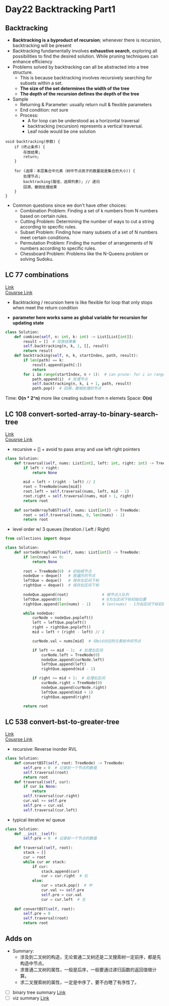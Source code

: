 # Day22 Backtracking Part1

## Backtracking 
- **Backtracking is a byproduct of recursion**; whenever there is recursion, backtracking will be present
- Backtracking fundamentally involves **exhaustive search**, exploring all possibilities to find the desired solution. While pruning techniques can enhance efficiency
- Problems solved by backtracking can all be abstracted into a tree structure.
    - This is because backtracking involves recursively searching for subsets within a set.
    - **The size of the set determines the width of the tree**
    - **The depth of the recursion defines the depth of the tree**
- Sample
    - Returning & Parameter: usually return null & flexible parameters
    - End condition: not sure
    - Process:
        - A for loop can be understood as a horizontal traversal
        - backtracking (recursion) represents a vertical traversal.
        - Leaf node would be one solution
```pyrhon
void backtracking(参数) {
    if (终止条件) {
        存放结果;
        return;
    }

    for (选择：本层集合中元素（树中节点孩子的数量就是集合的大小）) {
        处理节点;
        backtracking(路径，选择列表); // 递归
        回溯，撤销处理结果
    }
}
```
- Common questions since we don't have other choices:
    - Combination Problem: Finding a set of k numbers from N numbers based on certain rules.
    - Cutting Problem: Determining the number of ways to cut a string according to specific rules.
    - Subset Problem: Finding how many subsets of a set of N numbers meet certain conditions.
    - Permutation Problem: Finding the number of arrangements of N numbers according to specific rules.
    - Chessboard Problem: Problems like the N-Queens problem or solving Sudoku.

## LC 77 combinations
[Link](https://leetcode.com/problems/combinations/description/)   
[Cousrse Link](https://programmercarl.com/0077.%E7%BB%84%E5%90%88.html)    

- Backtracking / recursion here is like flexible for loop that only stops when meet the return condition

- **parameter here works same as global variable for recursion for updating state**
```python
class Solution:
    def combine(self, n: int, k: int) -> List[List[int]]:
        result = []  # 存放结果集
        self.backtracking(n, k, 1, [], result)
        return result
    def backtracking(self, n, k, startIndex, path, result):
        if len(path) == k:
            result.append(path[:])
            return
        for i in range(startIndex, n + 1):  # can prune: for i in range(startIndex, n - (k - len(path)) + 2):
            path.append(i)  # 处理节点
            self.backtracking(n, k, i + 1, path, result)
            path.pop()  # 回溯，撤销处理的节点
```
Time: **O(n * 2^n)** more like creating subset from n elemets
Space: **O(n)** 

##  LC 108 convert-sorted-array-to-binary-search-tree
[Link](https://leetcode.com/problems/convert-sorted-array-to-binary-search-tree/description/)   
[Cousrse Link](https://programmercarl.com/0108.%E5%B0%86%E6%9C%89%E5%BA%8F%E6%95%B0%E7%BB%84%E8%BD%AC%E6%8D%A2%E4%B8%BA%E4%BA%8C%E5%8F%89%E6%90%9C%E7%B4%A2%E6%A0%91.html#%E6%80%9D%E8%B7%AF)
  
- recursive + [] + avoid to pass array and use left right pointers
```python
class Solution:
    def traversal(self, nums: List[int], left: int, right: int) -> TreeNode:
        if left > right:
            return None
        
        mid = left + (right - left) // 2
        root = TreeNode(nums[mid])
        root.left = self.traversal(nums, left, mid - 1)
        root.right = self.traversal(nums, mid + 1, right)
        return root
    
    def sortedArrayToBST(self, nums: List[int]) -> TreeNode:
        root = self.traversal(nums, 0, len(nums) - 1)
        return root
```

- level order w/ 3 queues (iteration / Left / Right)
```python
from collections import deque

class Solution:
    def sortedArrayToBST(self, nums: List[int]) -> TreeNode:
        if len(nums) == 0:
            return None
        
        root = TreeNode(0)  # 初始根节点
        nodeQue = deque()   # 放遍历的节点
        leftQue = deque()   # 保存左区间下标
        rightQue = deque()  # 保存右区间下标
        
        nodeQue.append(root)               # 根节点入队列
        leftQue.append(0)                  # 0为左区间下标初始位置
        rightQue.append(len(nums) - 1)     # len(nums) - 1为右区间下标初始位置

        while nodeQue:
            curNode = nodeQue.popleft()
            left = leftQue.popleft()
            right = rightQue.popleft()
            mid = left + (right - left) // 2

            curNode.val = nums[mid]  # 将mid对应的元素给中间节点

            if left <= mid - 1:  # 处理左区间
                curNode.left = TreeNode(0)
                nodeQue.append(curNode.left)
                leftQue.append(left)
                rightQue.append(mid - 1)

            if right >= mid + 1:  # 处理右区间
                curNode.right = TreeNode(0)
                nodeQue.append(curNode.right)
                leftQue.append(mid + 1)
                rightQue.append(right)

        return root
```

##  LC 538 convert-bst-to-greater-tree
[Link](https://leetcode.com/problems/convert-bst-to-greater-tree/description/)   
[Cousrse Link](https://programmercarl.com/0538.%E6%8A%8A%E4%BA%8C%E5%8F%89%E6%90%9C%E7%B4%A2%E6%A0%91%E8%BD%AC%E6%8D%A2%E4%B8%BA%E7%B4%AF%E5%8A%A0%E6%A0%91.html)
  
- recursive: Reverse inorder RVL
```python
class Solution:
    def convertBST(self, root: TreeNode) -> TreeNode:
        self.pre = 0  # 记录前一个节点的数值
        self.traversal(root)
        return root
    def traversal(self, cur):
        if cur is None:
            return        
        self.traversal(cur.right)
        cur.val += self.pre
        self.pre = cur.val
        self.traversal(cur.left)
```


- typical iterative w/ queue 
```python
class Solution:
    def __init__(self):
        self.pre = 0  # 记录前一个节点的数值
    
    def traversal(self, root):
        stack = []
        cur = root
        while cur or stack:
            if cur:
                stack.append(cur)
                cur = cur.right  # 右
            else:
                cur = stack.pop()  # 中
                cur.val += self.pre
                self.pre = cur.val
                cur = cur.left  # 左
    
    def convertBST(self, root):
        self.pre = 0
        self.traversal(root)
        return root
```


##  Adds on
- Summary:
    - 涉及到二叉树的构造，无论普通二叉树还是二叉搜索树一定前序，都是先构造中节点。
    - 求普通二叉树的属性，一般是后序，一般要通过递归函数的返回值做计算。
    - 求二叉搜索树的属性，一定是中序了，要不白瞎了有序性了。
- [ ] binary tree summary [Link](https://programmercarl.com/%E4%BA%8C%E5%8F%89%E6%A0%91%E6%80%BB%E7%BB%93%E7%AF%87.html#%E6%9C%80%E5%90%8E%E6%80%BB%E7%BB%93)
- [ ] viz summary [Link](https://github.com/YihuanHu/Leetcode-Cracker/blob/main/image/binary_tree_viz.png)
